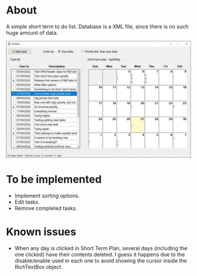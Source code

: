 # About

A simple short term to do list. Database is a XML file, since there is no such huge amount of data.

![Example screenshot](Assets/Example.jpg)
# To be implemented

* Implement sorting options.
* Edit tasks.
* Remove completed tasks.

# Known issues

* When any day is clicked in Short Term Plan, several days (including the one clicked) have their contents deleted. I guess it happens due to the disable/enable used in each one to avoid showing the cursor inside the RichTextBox object.
